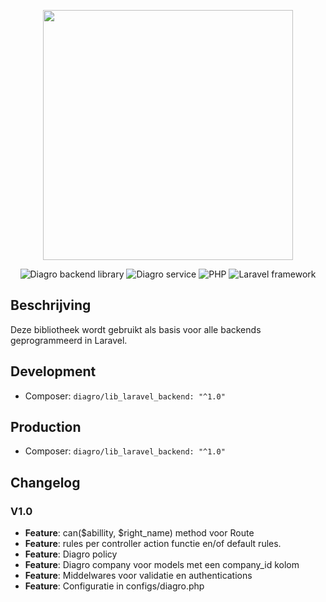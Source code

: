 <p align="center"><a href="https://laravel.com" target="_blank"><img src="https://diagro.be/assets/img/diagro-logo.svg" width="400"></a></p>

<p align="center">
<img src="https://img.shields.io/badge/project-lib_laravel_backend-yellowgreen" alt="Diagro backend library">
<img src="https://img.shields.io/badge/type-library-informational" alt="Diagro service">
<img src="https://img.shields.io/badge/php-8.0-blueviolet" alt="PHP">
<img src="https://img.shields.io/badge/laravel-8.67-red" alt="Laravel framework">
</p>

## Beschrijving

Deze bibliotheek wordt gebruikt als basis voor alle backends geprogrammeerd in Laravel.

## Development

* Composer: `diagro/lib_laravel_backend: "^1.0"`

## Production

* Composer: `diagro/lib_laravel_backend: "^1.0"`

## Changelog

### V1.0

* **Feature**: can($abillity, $right_name) method voor Route
* **Feature**: rules per controller action functie en/of default rules.
* **Feature**: Diagro policy
* **Feature**: Diagro company voor models met een company_id kolom
* **Feature**: Middelwares voor validatie en authentications
* **Feature**: Configuratie in configs/diagro.php